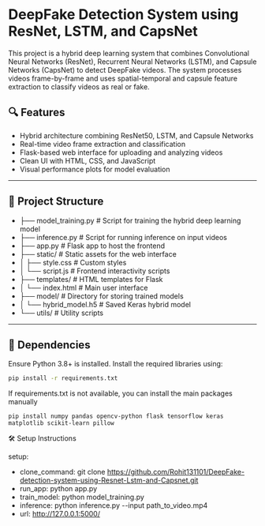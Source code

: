 # DeepFake Detection System using ResNet, LSTM, and CapsNet

This project is a hybrid deep learning system that combines Convolutional Neural Networks (ResNet), Recurrent Neural Networks (LSTM), and Capsule Networks (CapsNet) to detect DeepFake videos. The system processes videos frame-by-frame and uses spatial-temporal and capsule feature extraction to classify videos as real or fake.

## 🔍 Features

- Hybrid architecture combining ResNet50, LSTM, and Capsule Networks
- Real-time video frame extraction and classification
- Flask-based web interface for uploading and analyzing videos
- Clean UI with HTML, CSS, and JavaScript
- Visual performance plots for model evaluation

---

## 📁 Project Structure
- ├── model_training.py # Script for training the hybrid deep learning model
- ├── inference.py # Script for running inference on input videos
- ├── app.py # Flask app to host the frontend
- ├── static/ # Static assets for the web interface
- │ ├── style.css # Custom styles
- │ └── script.js # Frontend interactivity scripts
- ├── templates/ # HTML templates for Flask
- │ └── index.html # Main user interface
- ├── model/ # Directory for storing trained models
- │ └── hybrid_model.h5 # Saved Keras hybrid model
- └── utils/ # Utility scripts


---

## 🧠 Dependencies

Ensure Python 3.8+ is installed. Install the required libraries using:

```bash
pip install -r requirements.txt
```
If requirements.txt is not available, you can install the main packages manually
```
pip install numpy pandas opencv-python flask tensorflow keras matplotlib scikit-learn pillow
```
🛠️ Setup Instructions

setup:
-   clone_command: git clone https://github.com/Rohit131101/DeepFake-detection-system-using-Resnet-Lstm-and-Capsnet.git
-   run_app: python app.py
-   train_model: python model_training.py
-   inference: python inference.py --input path_to_video.mp4
-   url: http://127.0.0.1:5000/

